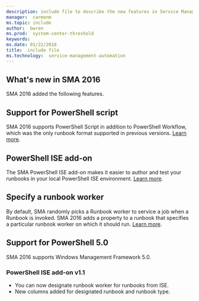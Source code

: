 ```yaml
---
description: include file to describe the new features in Service Management Automation (SMA) 2016
manager:  carmonm
ms.topic: include
author:  bwren
ms.prod:  system-center-threshold
keywords:  
ms.date: 01/22/2018
title:  include file
ms.technology:  service-management-automation
---
```


## What's new in SMA 2016

SMA 2016 added the following features.

## Support for PowerShell script

SMA 2016 supports PowerShell Script in addition to PowerShell Workflow, which was the only runbook format supported in previous versions. [Learn more](https://blogs.technet.microsoft.com/orchestrator/2016/04/28/powershell-script-runbook-support-in-system-center-service-management-automation-2016-sma-part-1/).

## PowerShell ISE add-on

The SMA PowerShell ISE add-on makes it easier to author and test your runbooks in your local PowerShell ISE environment. [Learn more](https://blogs.technet.microsoft.com/orchestrator/2016/04/28/introducing-service-management-automation-ise-add-on/).

## Specify a runbook worker

By default, SMA randomly picks a Runbook worker to service a job when a Runbook is invoked. SMA 2016 adds a property to a runbook that specifies a particular runbook worker on which it should run. [Learn more](https://blogs.technet.microsoft.com/orchestrator/2016/04/28/designating-a-runbook-to-a-runbook-worker-in-system-center-service-management-automation-2016-technical-preview-5/).

## Support for PowerShell 5.0

SMA 2016 supports Windows Management Framework 5.0.

### PowerShell ISE add-on v1.1

- You can now designate runbook worker for runbooks from ISE.
- New columns added for designated runbook and runbook type.

